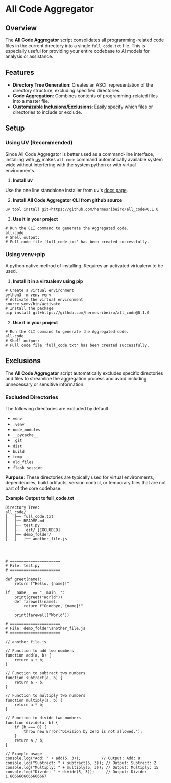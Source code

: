 # All Code Aggregator

## Overview

The **All Code Aggregator** script consolidates all programming-related code files in the current directory into a single `full_code.txt` file. This is especially useful for providing your entire codebase to AI models for analysis or assistance.

## Features

- **Directory Tree Generation**: Creates an ASCII representation of the directory structure, excluding specified directories.
- **Code Aggregation**: Combines contents of programming-related files into a master file.
- **Customizable Inclusions/Exclusions**: Easily specify which files or directories to include or exclude.

## Setup

### Using UV (Recommended)

Since All Code Aggregator is better used as a command-line interface, installing with [uv](https://docs.astral.sh/uv/) makes `all-code` command automatically available system wide without interfering with the system python or with virtual environments.

1. **Install uv**

Use the one line standalone installer from uv's [docs page](https://docs.astral.sh/uv/getting-started/installation/#standalone-installer).

2. **Install All Code Aggregator CLI from github source**

```
uv tool install git+https://github.com/hermesribeiro/all_code@0.1.0
```

3. **Use it in your project**

```
# Run the CLI command to generate the Aggregated code.
all-code
# Shell output:
# Full code file 'full_code.txt' has been created successfully.
```


### Using venv+pip

A python native method of installing. Requires an activated virtualenv to be used.

1. **Install it in a virtualenv using pip**

```
# Create a virtual environment
python3 -m venv venv
# Activate the virtual environment
source venv/bin/activate
# Install the package
pip install git+https://github.com/hermesribeiro/all_code@0.1.0
```

2. **Use it in your project**

```
# Run the CLI command to generate the Aggregated code.
all-code
# Shell output:
# Full code file 'full_code.txt' has been created successfully.
```

## Exclusions

The **All Code Aggregator** script automatically excludes specific directories and files to streamline the aggregation process and avoid including unnecessary or sensitive information.

### Excluded Directories

The following directories are excluded by default:

- `venv`
- `.venv`
- `node_modules`
- `__pycache__`
- `.git`
- `dist`
- `build`
- `temp`
- `old_files`
- `flask_session`

**Purpose**: These directories are typically used for virtual environments, dependencies, build artifacts, version control, or temporary files that are not part of the core codebase.

**Example Output to full_code.txt**
```
Directory Tree:
all_code/
│   ├── full_code.txt
│   ├── README.md
│   ├── test.py
│   ├── .git/ [EXCLUDED]
│   ├── demo_folder/
│   │   ├── another_file.js




# ======================
# File: test.py
# ======================

def greet(name):
    return f"Hello, {name}!"

if __name__ == "__main__":
    print(greet("World"))
    def farewell(name):
        return f"Goodbye, {name}!"

    print(farewell("World"))

# ======================
# File: demo_folder\another_file.js
# ======================

// another_file.js

// Function to add two numbers
function add(a, b) {
    return a + b;
}

// Function to subtract two numbers
function subtract(a, b) {
    return a - b;
}

// Function to multiply two numbers
function multiply(a, b) {
    return a * b;
}

// Function to divide two numbers
function divide(a, b) {
    if (b === 0) {
        throw new Error("Division by zero is not allowed.");
    }
    return a / b;
}

// Example usage
console.log("Add: " + add(5, 3));         // Output: Add: 8
console.log("Subtract: " + subtract(5, 3)); // Output: Subtract: 2
console.log("Multiply: " + multiply(5, 3)); // Output: Multiply: 15
console.log("Divide: " + divide(5, 3));     // Output: Divide: 1.6666666666666667
```
